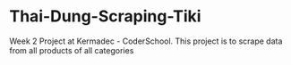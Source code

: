# Thai-Dung-Scraping-Tiki
Week 2 Project at Kermadec - CoderSchool. This project is to scrape data from all products of all categories
